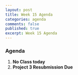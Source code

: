 ```yaml
---
layout: post
title: Week 15 Agenda
categories: agenda
comments: false
published: true
excerpt: Week 15 Agenda
---
```


### Agenda

1. **No Class today**
2. **Project 3 Resubmission Due**
